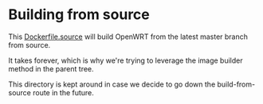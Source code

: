# Building from source

This [Dockerfile.source](Dockerfile.source) will build OpenWRT from the latest master branch from source.

It takes forever, which is why we're trying to leverage the image builder method in the parent tree.

This directory is kept around in case we decide to go down the build-from-source route in the future.
